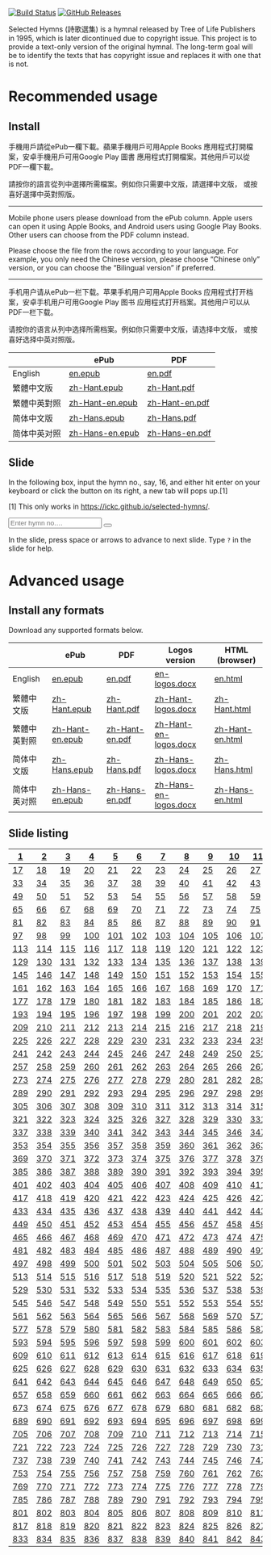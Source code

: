 <!--This README is auto-generated from `docs/README.md`. Do not edit this file directly.-->

[![Build
Status](https://travis-ci.org/ickc/selected-hymns.svg?branch=master)](https://travis-ci.org/ickc/selected-hymns)
[![GitHub
Releases](https://img.shields.io/github/tag/ickc/selected-hymns.svg?label=github+release)](https://github.com/ickc/selected-hymns/releases)

Selected Hymns (詩歌選集) is a hymnal released by Tree of Life
Publishers in 1995, which is later dicontinued due to copyright issue.
This project is to provide a text-only version of the original hymnal.
The long-term goal will be to identify the texts that has copyright
issue and replaces it with one that is not.

# Recommended usage

## Install

手機用戶請從ePub一欄下載。蘋果手機用戶可用Apple Books
應用程式打開檔案，安卓手機用戶可用Google Play 圖書
應用程式打開檔案。其他用戶可以從PDF一欄下載。

請按你的語言從列中選擇所需檔案。例如你只需要中文版，請選擇中文版，
或按喜好選擇中英對照版。

------------------------------------------------------------------------

Mobile phone users please download from the ePub column. Apple users can
open it using Apple Books, and Android users using Google Play Books.
Other users can choose from the PDF column instead.

Please choose the file from the rows according to your language. For
example, you only need the Chinese version, please choose “Chinese only”
version, or you can choose the “Bilingual version” if preferred.

------------------------------------------------------------------------

手机用户请从ePub一栏下载。苹果手机用户可用Apple Books
应用程式打开档案，安卓手机用户可用Google Play 图书
应用程式打开档案。其他用户可以从PDF一栏下载。

请按你的语言从列中选择所需档案。例如你只需要中文版，请选择中文版，
或按喜好选择中英对照版。

|              | ePub                                                                                               | PDF                                                                                              |
|--------------|----------------------------------------------------------------------------------------------------|--------------------------------------------------------------------------------------------------|
| English      | [en.epub](https://github.com/ickc/selected-hymns/releases/download/v0.9.1/en.epub)                 | [en.pdf](https://github.com/ickc/selected-hymns/releases/download/v0.9.1/en.pdf)                 |
| 繁體中文版   | [zh-Hant.epub](https://github.com/ickc/selected-hymns/releases/download/v0.9.1/zh-Hant.epub)       | [zh-Hant.pdf](https://github.com/ickc/selected-hymns/releases/download/v0.9.1/zh-Hant.pdf)       |
| 繁體中英對照 | [zh-Hant-en.epub](https://github.com/ickc/selected-hymns/releases/download/v0.9.1/zh-Hant-en.epub) | [zh-Hant-en.pdf](https://github.com/ickc/selected-hymns/releases/download/v0.9.1/zh-Hant-en.pdf) |
| 简体中文版   | [zh-Hans.epub](https://github.com/ickc/selected-hymns/releases/download/v0.9.1/zh-Hans.epub)       | [zh-Hans.pdf](https://github.com/ickc/selected-hymns/releases/download/v0.9.1/zh-Hans.pdf)       |
| 简体中英对照 | [zh-Hans-en.epub](https://github.com/ickc/selected-hymns/releases/download/v0.9.1/zh-Hans-en.epub) | [zh-Hans-en.pdf](https://github.com/ickc/selected-hymns/releases/download/v0.9.1/zh-Hans-en.pdf) |

## Slide

In the following box, input the hymn no., say, 16, and either hit enter
on your keyboard or click the button on its right, a new tab will pops
up.[1]

[1] This only works in <https://ickc.github.io/selected-hymns/>.

<input type="text" placeholder="Enter hymn no.&hellip;" name="search" id="hymn-ref">
<button type="button" onclick="openInNewTab()" id="hymn-click"><i class="fa fa-search"></i></button>

In the slide, press space or arrows to advance to next slide. Type `?`
in the slide for help.

# Advanced usage

## Install any formats

Download any supported formats below.

|              | ePub                                                                                               | PDF                                                                                              | Logos version                                                                                                  | HTML (browser)                                                           |
|--------------|----------------------------------------------------------------------------------------------------|--------------------------------------------------------------------------------------------------|----------------------------------------------------------------------------------------------------------------|--------------------------------------------------------------------------|
| English      | [en.epub](https://github.com/ickc/selected-hymns/releases/download/v0.9.1/en.epub)                 | [en.pdf](https://github.com/ickc/selected-hymns/releases/download/v0.9.1/en.pdf)                 | [en-logos.docx](https://github.com/ickc/selected-hymns/releases/download/v0.9.1/en-logos.docx)                 | [en.html](https://ickc.github.io/selected-hymns/en.html)                 |
| 繁體中文版   | [zh-Hant.epub](https://github.com/ickc/selected-hymns/releases/download/v0.9.1/zh-Hant.epub)       | [zh-Hant.pdf](https://github.com/ickc/selected-hymns/releases/download/v0.9.1/zh-Hant.pdf)       | [zh-Hant-logos.docx](https://github.com/ickc/selected-hymns/releases/download/v0.9.1/zh-Hant-logos.docx)       | [zh-Hant.html](https://ickc.github.io/selected-hymns/zh-Hant.html)       |
| 繁體中英對照 | [zh-Hant-en.epub](https://github.com/ickc/selected-hymns/releases/download/v0.9.1/zh-Hant-en.epub) | [zh-Hant-en.pdf](https://github.com/ickc/selected-hymns/releases/download/v0.9.1/zh-Hant-en.pdf) | [zh-Hant-en-logos.docx](https://github.com/ickc/selected-hymns/releases/download/v0.9.1/zh-Hant-en-logos.docx) | [zh-Hant-en.html](https://ickc.github.io/selected-hymns/zh-Hant-en.html) |
| 简体中文版   | [zh-Hans.epub](https://github.com/ickc/selected-hymns/releases/download/v0.9.1/zh-Hans.epub)       | [zh-Hans.pdf](https://github.com/ickc/selected-hymns/releases/download/v0.9.1/zh-Hans.pdf)       | [zh-Hans-logos.docx](https://github.com/ickc/selected-hymns/releases/download/v0.9.1/zh-Hans-logos.docx)       | [zh-Hans.html](https://ickc.github.io/selected-hymns/zh-Hans.html)       |
| 简体中英对照 | [zh-Hans-en.epub](https://github.com/ickc/selected-hymns/releases/download/v0.9.1/zh-Hans-en.epub) | [zh-Hans-en.pdf](https://github.com/ickc/selected-hymns/releases/download/v0.9.1/zh-Hans-en.pdf) | [zh-Hans-en-logos.docx](https://github.com/ickc/selected-hymns/releases/download/v0.9.1/zh-Hans-en-logos.docx) | [zh-Hans-en.html](https://ickc.github.io/selected-hymns/zh-Hans-en.html) |

## Slide listing

| [1](slide/1.html)     | [2](slide/2.html)     | [3](slide/3.html)     | [4](slide/4.html)     | [5](slide/5.html)     | [6](slide/6.html)     | [7](slide/7.html)     | [8](slide/8.html)     | [9](slide/9.html)     | [10](slide/10.html)   | [11](slide/11.html)   | [12](slide/12.html)   | [13](slide/13.html)   | [14](slide/14.html)   | [15](slide/15.html)   | [16](slide/16.html)   |
|-----------------------|-----------------------|-----------------------|-----------------------|-----------------------|-----------------------|-----------------------|-----------------------|-----------------------|-----------------------|-----------------------|-----------------------|-----------------------|-----------------------|-----------------------|-----------------------|
| [17](slide/17.html)   | [18](slide/18.html)   | [19](slide/19.html)   | [20](slide/20.html)   | [21](slide/21.html)   | [22](slide/22.html)   | [23](slide/23.html)   | [24](slide/24.html)   | [25](slide/25.html)   | [26](slide/26.html)   | [27](slide/27.html)   | [28](slide/28.html)   | [29](slide/29.html)   | [30](slide/30.html)   | [31](slide/31.html)   | [32](slide/32.html)   |
| [33](slide/33.html)   | [34](slide/34.html)   | [35](slide/35.html)   | [36](slide/36.html)   | [37](slide/37.html)   | [38](slide/38.html)   | [39](slide/39.html)   | [40](slide/40.html)   | [41](slide/41.html)   | [42](slide/42.html)   | [43](slide/43.html)   | [44](slide/44.html)   | [45](slide/45.html)   | [46](slide/46.html)   | [47](slide/47.html)   | [48](slide/48.html)   |
| [49](slide/49.html)   | [50](slide/50.html)   | [51](slide/51.html)   | [52](slide/52.html)   | [53](slide/53.html)   | [54](slide/54.html)   | [55](slide/55.html)   | [56](slide/56.html)   | [57](slide/57.html)   | [58](slide/58.html)   | [59](slide/59.html)   | [60](slide/60.html)   | [61](slide/61.html)   | [62](slide/62.html)   | [63](slide/63.html)   | [64](slide/64.html)   |
| [65](slide/65.html)   | [66](slide/66.html)   | [67](slide/67.html)   | [68](slide/68.html)   | [69](slide/69.html)   | [70](slide/70.html)   | [71](slide/71.html)   | [72](slide/72.html)   | [73](slide/73.html)   | [74](slide/74.html)   | [75](slide/75.html)   | [76](slide/76.html)   | [77](slide/77.html)   | [78](slide/78.html)   | [79](slide/79.html)   | [80](slide/80.html)   |
| [81](slide/81.html)   | [82](slide/82.html)   | [83](slide/83.html)   | [84](slide/84.html)   | [85](slide/85.html)   | [86](slide/86.html)   | [87](slide/87.html)   | [88](slide/88.html)   | [89](slide/89.html)   | [90](slide/90.html)   | [91](slide/91.html)   | [92](slide/92.html)   | [93](slide/93.html)   | [94](slide/94.html)   | [95](slide/95.html)   | [96](slide/96.html)   |
| [97](slide/97.html)   | [98](slide/98.html)   | [99](slide/99.html)   | [100](slide/100.html) | [101](slide/101.html) | [102](slide/102.html) | [103](slide/103.html) | [104](slide/104.html) | [105](slide/105.html) | [106](slide/106.html) | [107](slide/107.html) | [108](slide/108.html) | [109](slide/109.html) | [110](slide/110.html) | [111](slide/111.html) | [112](slide/112.html) |
| [113](slide/113.html) | [114](slide/114.html) | [115](slide/115.html) | [116](slide/116.html) | [117](slide/117.html) | [118](slide/118.html) | [119](slide/119.html) | [120](slide/120.html) | [121](slide/121.html) | [122](slide/122.html) | [123](slide/123.html) | [124](slide/124.html) | [125](slide/125.html) | [126](slide/126.html) | [127](slide/127.html) | [128](slide/128.html) |
| [129](slide/129.html) | [130](slide/130.html) | [131](slide/131.html) | [132](slide/132.html) | [133](slide/133.html) | [134](slide/134.html) | [135](slide/135.html) | [136](slide/136.html) | [137](slide/137.html) | [138](slide/138.html) | [139](slide/139.html) | [140](slide/140.html) | [141](slide/141.html) | [142](slide/142.html) | [143](slide/143.html) | [144](slide/144.html) |
| [145](slide/145.html) | [146](slide/146.html) | [147](slide/147.html) | [148](slide/148.html) | [149](slide/149.html) | [150](slide/150.html) | [151](slide/151.html) | [152](slide/152.html) | [153](slide/153.html) | [154](slide/154.html) | [155](slide/155.html) | [156](slide/156.html) | [157](slide/157.html) | [158](slide/158.html) | [159](slide/159.html) | [160](slide/160.html) |
| [161](slide/161.html) | [162](slide/162.html) | [163](slide/163.html) | [164](slide/164.html) | [165](slide/165.html) | [166](slide/166.html) | [167](slide/167.html) | [168](slide/168.html) | [169](slide/169.html) | [170](slide/170.html) | [171](slide/171.html) | [172](slide/172.html) | [173](slide/173.html) | [174](slide/174.html) | [175](slide/175.html) | [176](slide/176.html) |
| [177](slide/177.html) | [178](slide/178.html) | [179](slide/179.html) | [180](slide/180.html) | [181](slide/181.html) | [182](slide/182.html) | [183](slide/183.html) | [184](slide/184.html) | [185](slide/185.html) | [186](slide/186.html) | [187](slide/187.html) | [188](slide/188.html) | [189](slide/189.html) | [190](slide/190.html) | [191](slide/191.html) | [192](slide/192.html) |
| [193](slide/193.html) | [194](slide/194.html) | [195](slide/195.html) | [196](slide/196.html) | [197](slide/197.html) | [198](slide/198.html) | [199](slide/199.html) | [200](slide/200.html) | [201](slide/201.html) | [202](slide/202.html) | [203](slide/203.html) | [204](slide/204.html) | [205](slide/205.html) | [206](slide/206.html) | [207](slide/207.html) | [208](slide/208.html) |
| [209](slide/209.html) | [210](slide/210.html) | [211](slide/211.html) | [212](slide/212.html) | [213](slide/213.html) | [214](slide/214.html) | [215](slide/215.html) | [216](slide/216.html) | [217](slide/217.html) | [218](slide/218.html) | [219](slide/219.html) | [220](slide/220.html) | [221](slide/221.html) | [222](slide/222.html) | [223](slide/223.html) | [224](slide/224.html) |
| [225](slide/225.html) | [226](slide/226.html) | [227](slide/227.html) | [228](slide/228.html) | [229](slide/229.html) | [230](slide/230.html) | [231](slide/231.html) | [232](slide/232.html) | [233](slide/233.html) | [234](slide/234.html) | [235](slide/235.html) | [236](slide/236.html) | [237](slide/237.html) | [238](slide/238.html) | [239](slide/239.html) | [240](slide/240.html) |
| [241](slide/241.html) | [242](slide/242.html) | [243](slide/243.html) | [244](slide/244.html) | [245](slide/245.html) | [246](slide/246.html) | [247](slide/247.html) | [248](slide/248.html) | [249](slide/249.html) | [250](slide/250.html) | [251](slide/251.html) | [252](slide/252.html) | [253](slide/253.html) | [254](slide/254.html) | [255](slide/255.html) | [256](slide/256.html) |
| [257](slide/257.html) | [258](slide/258.html) | [259](slide/259.html) | [260](slide/260.html) | [261](slide/261.html) | [262](slide/262.html) | [263](slide/263.html) | [264](slide/264.html) | [265](slide/265.html) | [266](slide/266.html) | [267](slide/267.html) | [268](slide/268.html) | [269](slide/269.html) | [270](slide/270.html) | [271](slide/271.html) | [272](slide/272.html) |
| [273](slide/273.html) | [274](slide/274.html) | [275](slide/275.html) | [276](slide/276.html) | [277](slide/277.html) | [278](slide/278.html) | [279](slide/279.html) | [280](slide/280.html) | [281](slide/281.html) | [282](slide/282.html) | [283](slide/283.html) | [284](slide/284.html) | [285](slide/285.html) | [286](slide/286.html) | [287](slide/287.html) | [288](slide/288.html) |
| [289](slide/289.html) | [290](slide/290.html) | [291](slide/291.html) | [292](slide/292.html) | [293](slide/293.html) | [294](slide/294.html) | [295](slide/295.html) | [296](slide/296.html) | [297](slide/297.html) | [298](slide/298.html) | [299](slide/299.html) | [300](slide/300.html) | [301](slide/301.html) | [302](slide/302.html) | [303](slide/303.html) | [304](slide/304.html) |
| [305](slide/305.html) | [306](slide/306.html) | [307](slide/307.html) | [308](slide/308.html) | [309](slide/309.html) | [310](slide/310.html) | [311](slide/311.html) | [312](slide/312.html) | [313](slide/313.html) | [314](slide/314.html) | [315](slide/315.html) | [316](slide/316.html) | [317](slide/317.html) | [318](slide/318.html) | [319](slide/319.html) | [320](slide/320.html) |
| [321](slide/321.html) | [322](slide/322.html) | [323](slide/323.html) | [324](slide/324.html) | [325](slide/325.html) | [326](slide/326.html) | [327](slide/327.html) | [328](slide/328.html) | [329](slide/329.html) | [330](slide/330.html) | [331](slide/331.html) | [332](slide/332.html) | [333](slide/333.html) | [334](slide/334.html) | [335](slide/335.html) | [336](slide/336.html) |
| [337](slide/337.html) | [338](slide/338.html) | [339](slide/339.html) | [340](slide/340.html) | [341](slide/341.html) | [342](slide/342.html) | [343](slide/343.html) | [344](slide/344.html) | [345](slide/345.html) | [346](slide/346.html) | [347](slide/347.html) | [348](slide/348.html) | [349](slide/349.html) | [350](slide/350.html) | [351](slide/351.html) | [352](slide/352.html) |
| [353](slide/353.html) | [354](slide/354.html) | [355](slide/355.html) | [356](slide/356.html) | [357](slide/357.html) | [358](slide/358.html) | [359](slide/359.html) | [360](slide/360.html) | [361](slide/361.html) | [362](slide/362.html) | [363](slide/363.html) | [364](slide/364.html) | [365](slide/365.html) | [366](slide/366.html) | [367](slide/367.html) | [368](slide/368.html) |
| [369](slide/369.html) | [370](slide/370.html) | [371](slide/371.html) | [372](slide/372.html) | [373](slide/373.html) | [374](slide/374.html) | [375](slide/375.html) | [376](slide/376.html) | [377](slide/377.html) | [378](slide/378.html) | [379](slide/379.html) | [380](slide/380.html) | [381](slide/381.html) | [382](slide/382.html) | [383](slide/383.html) | [384](slide/384.html) |
| [385](slide/385.html) | [386](slide/386.html) | [387](slide/387.html) | [388](slide/388.html) | [389](slide/389.html) | [390](slide/390.html) | [391](slide/391.html) | [392](slide/392.html) | [393](slide/393.html) | [394](slide/394.html) | [395](slide/395.html) | [396](slide/396.html) | [397](slide/397.html) | [398](slide/398.html) | [399](slide/399.html) | [400](slide/400.html) |
| [401](slide/401.html) | [402](slide/402.html) | [403](slide/403.html) | [404](slide/404.html) | [405](slide/405.html) | [406](slide/406.html) | [407](slide/407.html) | [408](slide/408.html) | [409](slide/409.html) | [410](slide/410.html) | [411](slide/411.html) | [412](slide/412.html) | [413](slide/413.html) | [414](slide/414.html) | [415](slide/415.html) | [416](slide/416.html) |
| [417](slide/417.html) | [418](slide/418.html) | [419](slide/419.html) | [420](slide/420.html) | [421](slide/421.html) | [422](slide/422.html) | [423](slide/423.html) | [424](slide/424.html) | [425](slide/425.html) | [426](slide/426.html) | [427](slide/427.html) | [428](slide/428.html) | [429](slide/429.html) | [430](slide/430.html) | [431](slide/431.html) | [432](slide/432.html) |
| [433](slide/433.html) | [434](slide/434.html) | [435](slide/435.html) | [436](slide/436.html) | [437](slide/437.html) | [438](slide/438.html) | [439](slide/439.html) | [440](slide/440.html) | [441](slide/441.html) | [442](slide/442.html) | [443](slide/443.html) | [444](slide/444.html) | [445](slide/445.html) | [446](slide/446.html) | [447](slide/447.html) | [448](slide/448.html) |
| [449](slide/449.html) | [450](slide/450.html) | [451](slide/451.html) | [452](slide/452.html) | [453](slide/453.html) | [454](slide/454.html) | [455](slide/455.html) | [456](slide/456.html) | [457](slide/457.html) | [458](slide/458.html) | [459](slide/459.html) | [460](slide/460.html) | [461](slide/461.html) | [462](slide/462.html) | [463](slide/463.html) | [464](slide/464.html) |
| [465](slide/465.html) | [466](slide/466.html) | [467](slide/467.html) | [468](slide/468.html) | [469](slide/469.html) | [470](slide/470.html) | [471](slide/471.html) | [472](slide/472.html) | [473](slide/473.html) | [474](slide/474.html) | [475](slide/475.html) | [476](slide/476.html) | [477](slide/477.html) | [478](slide/478.html) | [479](slide/479.html) | [480](slide/480.html) |
| [481](slide/481.html) | [482](slide/482.html) | [483](slide/483.html) | [484](slide/484.html) | [485](slide/485.html) | [486](slide/486.html) | [487](slide/487.html) | [488](slide/488.html) | [489](slide/489.html) | [490](slide/490.html) | [491](slide/491.html) | [492](slide/492.html) | [493](slide/493.html) | [494](slide/494.html) | [495](slide/495.html) | [496](slide/496.html) |
| [497](slide/497.html) | [498](slide/498.html) | [499](slide/499.html) | [500](slide/500.html) | [501](slide/501.html) | [502](slide/502.html) | [503](slide/503.html) | [504](slide/504.html) | [505](slide/505.html) | [506](slide/506.html) | [507](slide/507.html) | [508](slide/508.html) | [509](slide/509.html) | [510](slide/510.html) | [511](slide/511.html) | [512](slide/512.html) |
| [513](slide/513.html) | [514](slide/514.html) | [515](slide/515.html) | [516](slide/516.html) | [517](slide/517.html) | [518](slide/518.html) | [519](slide/519.html) | [520](slide/520.html) | [521](slide/521.html) | [522](slide/522.html) | [523](slide/523.html) | [524](slide/524.html) | [525](slide/525.html) | [526](slide/526.html) | [527](slide/527.html) | [528](slide/528.html) |
| [529](slide/529.html) | [530](slide/530.html) | [531](slide/531.html) | [532](slide/532.html) | [533](slide/533.html) | [534](slide/534.html) | [535](slide/535.html) | [536](slide/536.html) | [537](slide/537.html) | [538](slide/538.html) | [539](slide/539.html) | [540](slide/540.html) | [541](slide/541.html) | [542](slide/542.html) | [543](slide/543.html) | [544](slide/544.html) |
| [545](slide/545.html) | [546](slide/546.html) | [547](slide/547.html) | [548](slide/548.html) | [549](slide/549.html) | [550](slide/550.html) | [551](slide/551.html) | [552](slide/552.html) | [553](slide/553.html) | [554](slide/554.html) | [555](slide/555.html) | [556](slide/556.html) | [557](slide/557.html) | [558](slide/558.html) | [559](slide/559.html) | [560](slide/560.html) |
| [561](slide/561.html) | [562](slide/562.html) | [563](slide/563.html) | [564](slide/564.html) | [565](slide/565.html) | [566](slide/566.html) | [567](slide/567.html) | [568](slide/568.html) | [569](slide/569.html) | [570](slide/570.html) | [571](slide/571.html) | [572](slide/572.html) | [573](slide/573.html) | [574](slide/574.html) | [575](slide/575.html) | [576](slide/576.html) |
| [577](slide/577.html) | [578](slide/578.html) | [579](slide/579.html) | [580](slide/580.html) | [581](slide/581.html) | [582](slide/582.html) | [583](slide/583.html) | [584](slide/584.html) | [585](slide/585.html) | [586](slide/586.html) | [587](slide/587.html) | [588](slide/588.html) | [589](slide/589.html) | [590](slide/590.html) | [591](slide/591.html) | [592](slide/592.html) |
| [593](slide/593.html) | [594](slide/594.html) | [595](slide/595.html) | [596](slide/596.html) | [597](slide/597.html) | [598](slide/598.html) | [599](slide/599.html) | [600](slide/600.html) | [601](slide/601.html) | [602](slide/602.html) | [603](slide/603.html) | [604](slide/604.html) | [605](slide/605.html) | [606](slide/606.html) | [607](slide/607.html) | [608](slide/608.html) |
| [609](slide/609.html) | [610](slide/610.html) | [611](slide/611.html) | [612](slide/612.html) | [613](slide/613.html) | [614](slide/614.html) | [615](slide/615.html) | [616](slide/616.html) | [617](slide/617.html) | [618](slide/618.html) | [619](slide/619.html) | [620](slide/620.html) | [621](slide/621.html) | [622](slide/622.html) | [623](slide/623.html) | [624](slide/624.html) |
| [625](slide/625.html) | [626](slide/626.html) | [627](slide/627.html) | [628](slide/628.html) | [629](slide/629.html) | [630](slide/630.html) | [631](slide/631.html) | [632](slide/632.html) | [633](slide/633.html) | [634](slide/634.html) | [635](slide/635.html) | [636](slide/636.html) | [637](slide/637.html) | [638](slide/638.html) | [639](slide/639.html) | [640](slide/640.html) |
| [641](slide/641.html) | [642](slide/642.html) | [643](slide/643.html) | [644](slide/644.html) | [645](slide/645.html) | [646](slide/646.html) | [647](slide/647.html) | [648](slide/648.html) | [649](slide/649.html) | [650](slide/650.html) | [651](slide/651.html) | [652](slide/652.html) | [653](slide/653.html) | [654](slide/654.html) | [655](slide/655.html) | [656](slide/656.html) |
| [657](slide/657.html) | [658](slide/658.html) | [659](slide/659.html) | [660](slide/660.html) | [661](slide/661.html) | [662](slide/662.html) | [663](slide/663.html) | [664](slide/664.html) | [665](slide/665.html) | [666](slide/666.html) | [667](slide/667.html) | [668](slide/668.html) | [669](slide/669.html) | [670](slide/670.html) | [671](slide/671.html) | [672](slide/672.html) |
| [673](slide/673.html) | [674](slide/674.html) | [675](slide/675.html) | [676](slide/676.html) | [677](slide/677.html) | [678](slide/678.html) | [679](slide/679.html) | [680](slide/680.html) | [681](slide/681.html) | [682](slide/682.html) | [683](slide/683.html) | [684](slide/684.html) | [685](slide/685.html) | [686](slide/686.html) | [687](slide/687.html) | [688](slide/688.html) |
| [689](slide/689.html) | [690](slide/690.html) | [691](slide/691.html) | [692](slide/692.html) | [693](slide/693.html) | [694](slide/694.html) | [695](slide/695.html) | [696](slide/696.html) | [697](slide/697.html) | [698](slide/698.html) | [699](slide/699.html) | [700](slide/700.html) | [701](slide/701.html) | [702](slide/702.html) | [703](slide/703.html) | [704](slide/704.html) |
| [705](slide/705.html) | [706](slide/706.html) | [707](slide/707.html) | [708](slide/708.html) | [709](slide/709.html) | [710](slide/710.html) | [711](slide/711.html) | [712](slide/712.html) | [713](slide/713.html) | [714](slide/714.html) | [715](slide/715.html) | [716](slide/716.html) | [717](slide/717.html) | [718](slide/718.html) | [719](slide/719.html) | [720](slide/720.html) |
| [721](slide/721.html) | [722](slide/722.html) | [723](slide/723.html) | [724](slide/724.html) | [725](slide/725.html) | [726](slide/726.html) | [727](slide/727.html) | [728](slide/728.html) | [729](slide/729.html) | [730](slide/730.html) | [731](slide/731.html) | [732](slide/732.html) | [733](slide/733.html) | [734](slide/734.html) | [735](slide/735.html) | [736](slide/736.html) |
| [737](slide/737.html) | [738](slide/738.html) | [739](slide/739.html) | [740](slide/740.html) | [741](slide/741.html) | [742](slide/742.html) | [743](slide/743.html) | [744](slide/744.html) | [745](slide/745.html) | [746](slide/746.html) | [747](slide/747.html) | [748](slide/748.html) | [749](slide/749.html) | [750](slide/750.html) | [751](slide/751.html) | [752](slide/752.html) |
| [753](slide/753.html) | [754](slide/754.html) | [755](slide/755.html) | [756](slide/756.html) | [757](slide/757.html) | [758](slide/758.html) | [759](slide/759.html) | [760](slide/760.html) | [761](slide/761.html) | [762](slide/762.html) | [763](slide/763.html) | [764](slide/764.html) | [765](slide/765.html) | [766](slide/766.html) | [767](slide/767.html) | [768](slide/768.html) |
| [769](slide/769.html) | [770](slide/770.html) | [771](slide/771.html) | [772](slide/772.html) | [773](slide/773.html) | [774](slide/774.html) | [775](slide/775.html) | [776](slide/776.html) | [777](slide/777.html) | [778](slide/778.html) | [779](slide/779.html) | [780](slide/780.html) | [781](slide/781.html) | [782](slide/782.html) | [783](slide/783.html) | [784](slide/784.html) |
| [785](slide/785.html) | [786](slide/786.html) | [787](slide/787.html) | [788](slide/788.html) | [789](slide/789.html) | [790](slide/790.html) | [791](slide/791.html) | [792](slide/792.html) | [793](slide/793.html) | [794](slide/794.html) | [795](slide/795.html) | [796](slide/796.html) | [797](slide/797.html) | [798](slide/798.html) | [799](slide/799.html) | [800](slide/800.html) |
| [801](slide/801.html) | [802](slide/802.html) | [803](slide/803.html) | [804](slide/804.html) | [805](slide/805.html) | [806](slide/806.html) | [807](slide/807.html) | [808](slide/808.html) | [809](slide/809.html) | [810](slide/810.html) | [811](slide/811.html) | [812](slide/812.html) | [813](slide/813.html) | [814](slide/814.html) | [815](slide/815.html) | [816](slide/816.html) |
| [817](slide/817.html) | [818](slide/818.html) | [819](slide/819.html) | [820](slide/820.html) | [821](slide/821.html) | [822](slide/822.html) | [823](slide/823.html) | [824](slide/824.html) | [825](slide/825.html) | [826](slide/826.html) | [827](slide/827.html) | [828](slide/828.html) | [829](slide/829.html) | [830](slide/830.html) | [831](slide/831.html) | [832](slide/832.html) |
| [833](slide/833.html) | [834](slide/834.html) | [835](slide/835.html) | [836](slide/836.html) | [837](slide/837.html) | [838](slide/838.html) | [839](slide/839.html) | [840](slide/840.html) | [841](slide/841.html) | [842](slide/842.html) | [843](slide/843.html) | [844](slide/844.html) | [845](slide/845.html) | [846](slide/846.html) | [847](slide/847.html) | [848](slide/848.html) |
